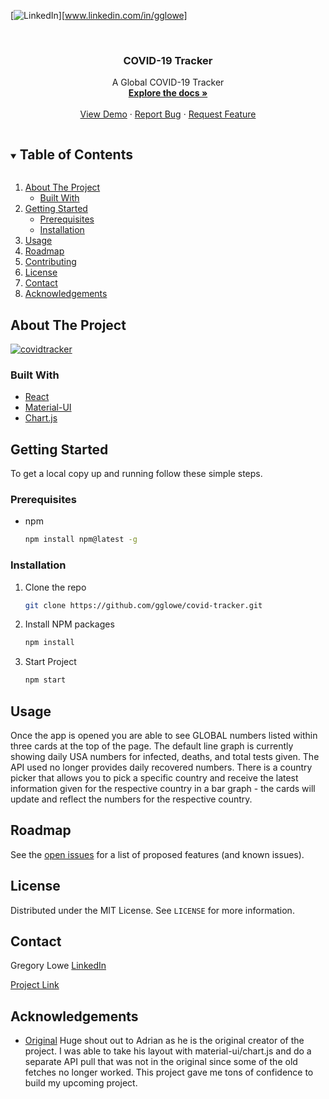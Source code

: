 <!--
*** Thanks for checking out the Best-README-Template. If you have a suggestion
*** that would make this better, please fork the repo and create a pull request
*** or simply open an issue with the tag "enhancement".
*** Thanks again! Now go create something AMAZING! :D
***
***
***
*** To avoid retyping too much info. Do a search and replace for the following:
*** github_username, repo_name, twitter_handle, email, project_title, project_description
-->



<!-- PROJECT SHIELDS -->
<!--
*** I'm using markdown "reference style" links for readability.
*** Reference links are enclosed in brackets [ ] instead of parentheses ( ).
*** See the bottom of this document for the declaration of the reference variables
*** for contributors-url, forks-url, etc. This is an optional, concise syntax you may use.
*** https://www.markdownguide.org/basic-syntax/#reference-style-links
-->
[![LinkedIn][linkedin-shield]][www.linkedin.com/in/gglowe]



<!-- PROJECT LOGO -->
<br />


  <h3 align="center">COVID-19 Tracker</h3>

  <p align="center">
    A Global COVID-19 Tracker
    <br />
    <a href="https://github.com/gglowe/covid-tracker"><strong>Explore the docs »</strong></a>
    <br />
    <br />
    <a href="https://github.com/gglowe/covid-tracker">View Demo</a>
    ·
    <a href="https://github.com/gglowe/covid-tracker/issues">Report Bug</a>
    ·
    <a href="https://github.com/gglowe/covid-tracker/issues">Request Feature</a>
  </p>
</p>



<!-- TABLE OF CONTENTS -->
<details open="open">
  <summary><h2 style="display: inline-block">Table of Contents</h2></summary>
  <ol>
    <li>
      <a href="#about-the-project">About The Project</a>
      <ul>
        <li><a href="#built-with">Built With</a></li>
      </ul>
    </li>
    <li>
      <a href="#getting-started">Getting Started</a>
      <ul>
        <li><a href="#prerequisites">Prerequisites</a></li>
        <li><a href="#installation">Installation</a></li>
      </ul>
    </li>
    <li><a href="#usage">Usage</a></li>
    <li><a href="#roadmap">Roadmap</a></li>
    <li><a href="#contributing">Contributing</a></li>
    <li><a href="#license">License</a></li>
    <li><a href="#contact">Contact</a></li>
    <li><a href="#acknowledgements">Acknowledgements</a></li>
  </ol>
</details>



<!-- ABOUT THE PROJECT -->
## About The Project

<a href="https://ibb.co/qn2S5xf"><img src="https://i.ibb.co/fSTgvQ5/covidtracker.png" alt="covidtracker" border="0" /></a>




### Built With

* [React](https://reactjs.org/)
* [Material-UI](https://material-ui.com/)
* [Chart.js](https://www.chartjs.org/)



<!-- GETTING STARTED -->
## Getting Started

To get a local copy up and running follow these simple steps.

### Prerequisites

* npm
  ```sh
  npm install npm@latest -g
  ```

### Installation

1. Clone the repo
   ```sh
   git clone https://github.com/gglowe/covid-tracker.git
   ```
2. Install NPM packages
   ```sh
   npm install
   ```
3. Start Project
    ```sh
    npm start
   ```



<!-- USAGE EXAMPLES -->
## Usage

Once the app is opened you are able to see GLOBAL numbers listed within three cards at the top of the page. The default line graph is currently showing daily USA numbers for infected, deaths, and total tests given. The API used no longer provides daily recovered numbers. There is a country picker that allows you to pick a specific country and receive the latest information given for the respective country in a bar graph - the cards will update and reflect the numbers for the respective country. 



<!-- ROADMAP -->
## Roadmap

See the [open issues](https://github.com/gglowe/covid-tracker/issues) for a list of proposed features (and known issues).




<!-- LICENSE -->
## License

Distributed under the MIT License. See `LICENSE` for more information.



<!-- CONTACT -->
## Contact

Gregory Lowe
[LinkedIn](www.linkedin.com/in/gglowe)

[Project Link](https://github.com/gglowe/covid-tracker)



<!-- ACKNOWLEDGEMENTS -->
## Acknowledgements

* [Original](https://github.com/adrianhajdin/project_corona_tracker)
    Huge shout out to Adrian as he is the original creator of the project. I was able to take his layout with material-ui/chart.js and do a separate API pull that was not in the original since some of the old fetches no longer worked. This project gave me tons of confidence to build my upcoming project.





<!-- MARKDOWN LINKS & IMAGES -->
<!-- https://www.markdownguide.org/basic-syntax/#reference-style-links -->
[contributors-shield]: https://img.shields.io/github/contributors/github_username/repo.svg?style=for-the-badge
[contributors-url]: https://github.com/github_username/repo/graphs/contributors
[forks-shield]: https://img.shields.io/github/forks/github_username/repo.svg?style=for-the-badge
[forks-url]: https://github.com/github_username/repo/network/members
[stars-shield]: https://img.shields.io/github/stars/github_username/repo.svg?style=for-the-badge
[stars-url]: https://github.com/github_username/repo/stargazers
[issues-shield]: https://img.shields.io/github/issues/github_username/repo.svg?style=for-the-badge
[issues-url]: https://github.com/github_username/repo/issues
[license-shield]: https://img.shields.io/github/license/github_username/repo.svg?style=for-the-badge
[license-url]: https://github.com/github_username/repo/blob/master/LICENSE.txt
[linkedin-shield]: https://img.shields.io/badge/-LinkedIn-black.svg?style=for-the-badge&logo=linkedin&colorB=555
[linkedin-url]: https://linkedin.com/in/github_username

